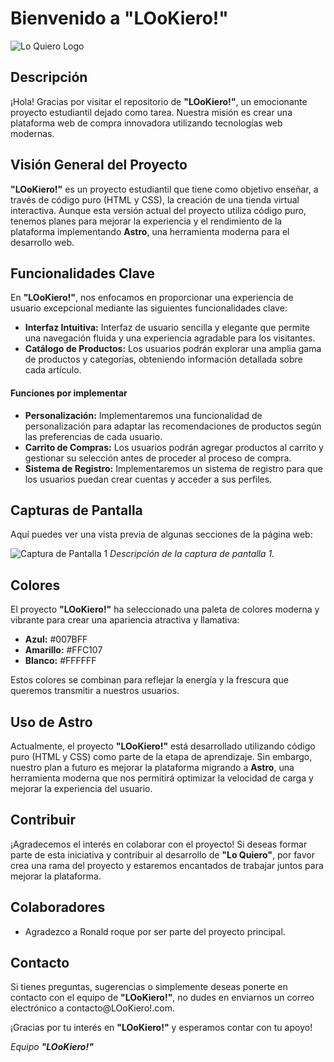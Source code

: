 # Bienvenido a "LOoKiero!"

![Lo Quiero Logo](https://raw.githubusercontent.com/christoper-d/Pagina-web/main/Images/logo.png)

## Descripción

¡Hola! Gracias por visitar el repositorio de **"LOoKiero!"**, un emocionante proyecto estudiantil dejado como tarea. Nuestra misión es crear una plataforma web de compra innovadora utilizando tecnologías web modernas.

## Visión General del Proyecto

**"LOoKiero!"** es un proyecto estudiantil que tiene como objetivo enseñar, a través de código puro (HTML y CSS), la creación de una tienda virtual interactiva. Aunque esta versión actual del proyecto utiliza código puro, tenemos planes para mejorar la experiencia y el rendimiento de la plataforma implementando **Astro**, una herramienta moderna para el desarrollo web.

## Funcionalidades Clave

En **"LOoKiero!"**, nos enfocamos en proporcionar una experiencia de usuario excepcional mediante las siguientes funcionalidades clave:

- **Interfaz Intuitiva:** Interfaz de usuario sencilla y elegante que permite una navegación fluida y una experiencia agradable para los visitantes.
- **Catálogo de Productos:** Los usuarios podrán explorar una amplia gama de productos y categorías, obteniendo información detallada sobre cada artículo.
  
#### Funciones por implementar

- **Personalización:** Implementaremos una funcionalidad de personalización para adaptar las recomendaciones de productos según las preferencias de cada usuario.
- **Carrito de Compras:** Los usuarios podrán agregar productos al carrito y gestionar su selección antes de proceder al proceso de compra.
- **Sistema de Registro:** Implementaremos un sistema de registro para que los usuarios puedan crear cuentas y acceder a sus perfiles.

## Capturas de Pantalla

Aquí puedes ver una vista previa de algunas secciones de la página web:

![Captura de Pantalla 1](https://example.com/screenshot1.png)
*Descripción de la captura de pantalla 1.*

## Colores

El proyecto **"LOoKiero!"** ha seleccionado una paleta de colores moderna y vibrante para crear una apariencia atractiva y llamativa:

- **Azul:** #007BFF
- **Amarillo:** #FFC107
- **Blanco:** #FFFFFF

Estos colores se combinan para reflejar la energía y la frescura que queremos transmitir a nuestros usuarios.

## Uso de Astro

Actualmente, el proyecto **"LOoKiero!"** está desarrollado utilizando código puro (HTML y CSS) como parte de la etapa de aprendizaje. Sin embargo, nuestro plan a futuro es mejorar la plataforma migrando a **Astro**, una herramienta moderna que nos permitirá optimizar la velocidad de carga y mejorar la experiencia del usuario.

## Contribuir

¡Agradecemos el interés en colaborar con el proyecto! Si deseas formar parte de esta iniciativa y contribuir al desarrollo de **"Lo Quiero"**, por favor crea una rama del proyecto y estaremos encantados de trabajar juntos para mejorar la plataforma.

## Colaboradores

- Agradezco a Ronald roque por ser parte del proyecto principal.

## Contacto

Si tienes preguntas, sugerencias o simplemente deseas ponerte en contacto con el equipo de **"LOoKiero!"**, no dudes en enviarnos un correo electrónico a contacto@LOoKiero!.com.

¡Gracias por tu interés en **"LOoKiero!"** y esperamos contar con tu apoyo!

*Equipo **"LOoKiero!"***
